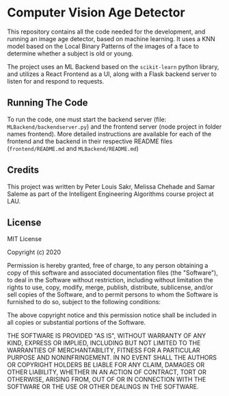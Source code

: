 # Computer Vision Age Detector

This repository contains all the code needed for the development, and running an image age detector, based on machine learning. It uses a KNN model based on the Local Binary Patterns of the images of a face to determine whether a subject is old or young.

The project uses an ML Backend based on the `scikit-learn` python library, and utilizes a React Frontend as a UI, along with a Flask backend server to listen for and respond to requests.

## Running The Code

To run the code, one must start the backend server (file: `MLBackend/backendserver.py`) and the frontend server (node project in folder names frontend). More detailed instructions are available for each of the frontend and the backend in their respective README files (`frontend/README.md` and `MLBackend/README.md`)

## Credits

This project was written by Peter Louis Sakr, Melissa Chehade and Samar Saleme as part of the Intelligent Engineering Algorithms course project at LAU.

## License

MIT License

Copyright (c) 2020

Permission is hereby granted, free of charge, to any person obtaining a copy
of this software and associated documentation files (the "Software"), to deal
in the Software without restriction, including without limitation the rights
to use, copy, modify, merge, publish, distribute, sublicense, and/or sell
copies of the Software, and to permit persons to whom the Software is
furnished to do so, subject to the following conditions:

The above copyright notice and this permission notice shall be included in all
copies or substantial portions of the Software.

THE SOFTWARE IS PROVIDED "AS IS", WITHOUT WARRANTY OF ANY KIND, EXPRESS OR
IMPLIED, INCLUDING BUT NOT LIMITED TO THE WARRANTIES OF MERCHANTABILITY,
FITNESS FOR A PARTICULAR PURPOSE AND NONINFRINGEMENT. IN NO EVENT SHALL THE
AUTHORS OR COPYRIGHT HOLDERS BE LIABLE FOR ANY CLAIM, DAMAGES OR OTHER
LIABILITY, WHETHER IN AN ACTION OF CONTRACT, TORT OR OTHERWISE, ARISING FROM,
OUT OF OR IN CONNECTION WITH THE SOFTWARE OR THE USE OR OTHER DEALINGS IN THE
SOFTWARE.

